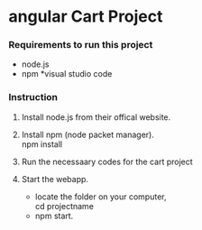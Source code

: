 # angular Cart Project

### Requirements to run this project

* node.js
* npm
*visual studio code

### Instruction
1) Install node.js from their offical website.

2) Install npm (node packet manager).<br/>
   npm install
3) Run the necessaary codes for the cart project
4) Start the webapp.
    * locate the folder on your computer, <br/>
      cd projectname
    * npm start.
